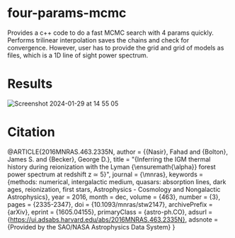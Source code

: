 # four-params-mcmc
Provides a c++ code to do a fast MCMC search with 4 params quickly. Performs trilinear interpolation saves the chains and check for convergence. However, user has to provide the grid and grid of models as files, which is a 1D line of sight power spectrum.  

# Results

![Screenshot 2024-01-29 at 14 55 05](https://github.com/nicenustian/four-params-mcmc/assets/111900566/b2416caf-d254-4ab8-a666-7c4e0396a52c)


# Citation

@ARTICLE{2016MNRAS.463.2335N,
       author = {{Nasir}, Fahad and {Bolton}, James S. and {Becker}, George D.},
        title = "{Inferring the IGM thermal history during reionization with the Lyman {\ensuremath{\alpha}} forest power spectrum at redshift z ≃ 5}",
      journal = {\mnras},
     keywords = {methods: numerical, intergalactic medium, quasars: absorption lines, dark ages, reionization, first stars, Astrophysics - Cosmology and Nongalactic Astrophysics},
         year = 2016,
        month = dec,
       volume = {463},
       number = {3},
        pages = {2335-2347},
          doi = {10.1093/mnras/stw2147},
archivePrefix = {arXiv},
       eprint = {1605.04155},
 primaryClass = {astro-ph.CO},
       adsurl = {https://ui.adsabs.harvard.edu/abs/2016MNRAS.463.2335N},
      adsnote = {Provided by the SAO/NASA Astrophysics Data System}
}




